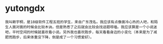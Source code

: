 # yutongdx
    我叫赖宇桐，是18级软件工程五班的学生，来自广东茂名。我应该有点像面冷心热的人吧，和陌生人面对面的时候会比较木讷，但是熟悉了之后就会比较会找话题唠嗑。我应该算是一个小说迷吧，平时空闲的时候就喜欢看小说。另外我也喜欢跑步，每天看看身边的小变化（本来是为了减肥而跑步，后来体重没下降，倒是成了一个习惯爱好）。
